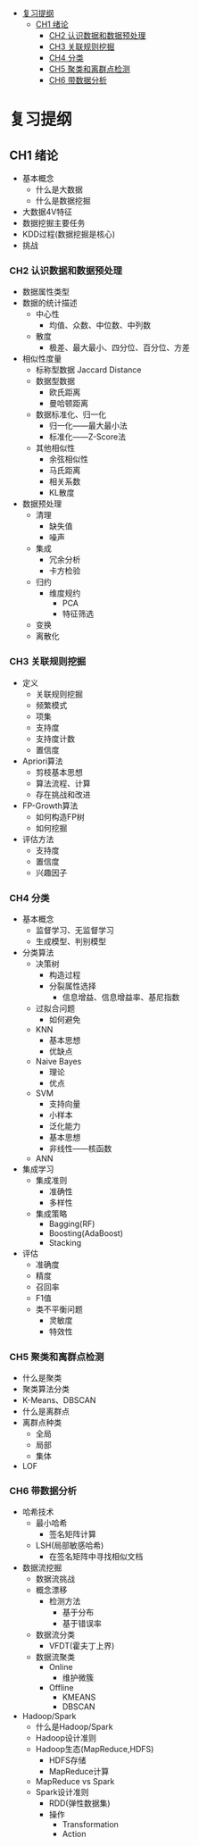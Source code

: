 - [复习提纲](#复习提纲)
  - [CH1 绪论](#ch1-绪论)
    - [CH2 认识数据和数据预处理](#ch2-认识数据和数据预处理)
    - [CH3 关联规则挖掘](#ch3-关联规则挖掘)
    - [CH4 分类](#ch4-分类)
    - [CH5 聚类和离群点检测](#ch5-聚类和离群点检测)
    - [CH6 带数据分析](#ch6-带数据分析)

# 复习提纲

## CH1 绪论

- 基本概念
  - 什么是大数据
  - 什么是数据挖掘
- 大数据4V特征
- 数据挖掘主要任务
- KDD过程(数据挖掘是核心)
- 挑战

### CH2 认识数据和数据预处理

- 数据属性类型
- 数据的统计描述
  - 中心性
    - 均值、众数、中位数、中列数
  - 散度
    - 极差、最大最小、四分位、百分位、方差
- 相似性度量
  - 标称型数据 Jaccard Distance
  - 数据型数据
    - 欧氏距离
    - 曼哈顿距离
  - 数据标准化、归一化
    - 归一化——最大最小法
    - 标准化——Z-Score法
  - 其他相似性
    - 余弦相似性
    - 马氏距离
    - 相关系数
    - KL散度
- 数据预处理
  - 清理
    - 缺失值
    - 噪声
  - 集成
    - 冗余分析
    - 卡方检验
  - 归约
    - 维度规约
      - PCA
      - 特征筛选
  - 变换
  - 离散化

### CH3 关联规则挖掘

- 定义
  - 关联规则挖掘
  - 频繁模式
  - 项集
  - 支持度
  - 支持度计数
  - 置信度
- Apriori算法
  - 剪枝基本思想
  - 算法流程、计算
  - 存在挑战和改进
- FP-Growth算法
  - 如何构造FP树
  - 如何挖掘
- 评估方法
  - 支持度
  - 置信度
  - 兴趣因子

### CH4 分类

- 基本概念
  - 监督学习、无监督学习
  - 生成模型、判别模型
- 分类算法
  - 决策树
    - 构造过程
    - 分裂属性选择
      - 信息增益、信息增益率、基尼指数
  - 过拟合问题
    - 如何避免
  - KNN
    - 基本思想
    - 优缺点
  - Naive Bayes
    - 理论
    - 优点
  - SVM
    - 支持向量
    - 小样本
    - 泛化能力
    - 基本思想
    - 非线性——核函数
  - ANN
- 集成学习
  - 集成准则
    - 准确性
    - 多样性
  - 集成策略
    - Bagging(RF)
    - Boosting(AdaBoost)
    - Stacking
- 评估
  - 准确度
  - 精度
  - 召回率
  - F1值
  - 类不平衡问题
    - 灵敏度
    - 特效性

### CH5 聚类和离群点检测

- 什么是聚类
- 聚类算法分类
- K-Means、DBSCAN
- 什么是离群点
- 离群点种类
  - 全局
  - 局部
  - 集体
- LOF

### CH6 带数据分析

- 哈希技术
  - 最小哈希
    - 签名矩阵计算
  - LSH(局部敏感哈希)
    - 在签名矩阵中寻找相似文档
- 数据流挖掘
  - 数据流挑战
  - 概念漂移
    - 检测方法
      - 基于分布
      - 基于错误率
  - 数据流分类
    - VFDT(霍夫丁上界)
  - 数据流聚类
    - Online
      - 维护微簇
    - Offline
      - KMEANS
      - DBSCAN
- Hadoop/Spark
  - 什么是Hadoop/Spark
  - Hadoop设计准则
  - Hadoop生态(MapReduce,HDFS)
    - HDFS存储
    - MapReduce计算
  - MapReduce vs Spark
  - Spark设计准则
    - RDD(弹性数据集)
    - 操作
      - Transformation
      - Action